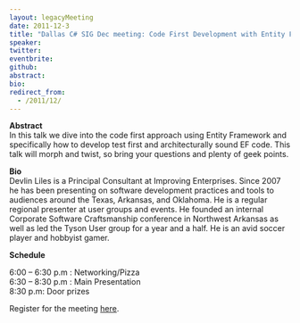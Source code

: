 ```yaml
---
layout: legacyMeeting
date: 2011-12-3
title: "Dallas C# SIG Dec meeting: Code First Development with Entity Framework"
speaker:
twitter:
eventbrite:
github:
abstract:
bio:
redirect_from:
  - /2011/12/
---
```


<p><strong><strong>Abstract<br />
</strong></strong>In this talk we dive into the code first approach using Entity Framework and specifically how to develop test first and architecturally sound EF code. This talk will morph and twist, so bring your questions and plenty of geek points.</p>
<p><strong>Bio<br />
</strong>Devlin Liles is a Principal Consultant at Improving Enterprises. Since 2007 he has been presenting on software development practices and tools to audiences around the Texas, Arkansas, and Oklahoma. He is a regular regional presenter at user groups and events. He founded an internal Corporate Software Craftsmanship conference in Northwest Arkansas as well as led the Tyson User group for a year and a half. He is an avid soccer player and hobbyist gamer.</p>
<p><strong>Schedule</strong></p>
<p>6:00 &#8211; 6:30 p.m : Networking/Pizza<br />
6:30 &#8211; 8:30 p.m : Main Presentation<br />
8:30 p.m: Door prizes</p>
<p>Register for the meeting&nbsp;<a href="http://www.eventbrite.com/event/2552378232">here</a>.</p>

